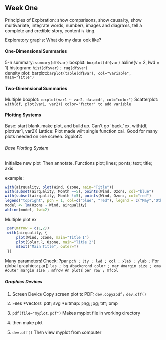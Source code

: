 ## Week One
Principles of Exploration: show comparisons, show causality, show multivariate, integrate words, numbers, images and diagrams, tell a complete and credible story, content is king.

Exploratory graphs: What do my data look like?

#### One-Dimensional Summaries
5-n summary: `summary(df$var)`
boxplot: `boxplot(df$var)`    abline(v = 2, lwd = 1)
histogram: `hist(df$var); rug(df$var)`  
density plot: 
barplot:`barplot(table(df$var), col="Variable", main="Title")`

#### Two-Dimensional Summaries
Multiple boxplot: `boxplot(var1 ~ var2, data=df, col="color")`
Scatterplot: `with(df, plot(var1, var2)) color="factor" to add variable`

#### Plotting Systems
Base: start blank, make plot, and build up. Can't go 'back.' ex. with(df, plot(var1, var2))
Lattice: Plot made wiht single function call. Good for many plots needed on one screen.
Ggplot2: 

###### Base Plotting System 
Initialize new plot. Then annotate. 
Functions
  plot; lines; points; text; title; axis
  
  example:
  ```r
  with(airquality, plot(Wind, Ozone, main="Title"))
  with(subset(airquality, Month ==5), points(Wind, Ozone, col="blue")
  with(subset(airquality, Month !=5), points(Wind, Ozone, col="red")
  legend("topright", pch = 1, col=c("blue", "red"), legend = c("May","Other Months"))
  model <- lm(Ozone ~ Wind, airquality)
  abline(model, lwd=2)
  ```
  
  Multiple plot ex
 ```r 
  par(mfrow = c(1,2))
  with(airquality, {
      plot(Wind, Ozone, main="Title 1")
      plot(Solar.R, Ozone, main="Title 2")
      mtext("Main Title", outer=T)
  })
```
Many parameters! Check: ?par 
  `pch ; lty ; lwd ; col ; xlab ; ylab ;` 
For global graphics: par()
  `las ; bg #backgrond color ; mar #margin size ; oma #outer margin size ; mfrow #n plots per row ; mfcol`
  
##### Graphics Devices 
1. Screen Device
  Copy screen plot to PDF: `dev.copy2pdf; dev.off()`
2. Files
*Vectors: pdf; svg
*Bitmap: png; jpg; tiff; bmp
  
  1. `pdf(file="myplot.pdf")` Makes myplot file in working directory
  2. then make plot
  3. `dev.off()` Then view myplot from computer
